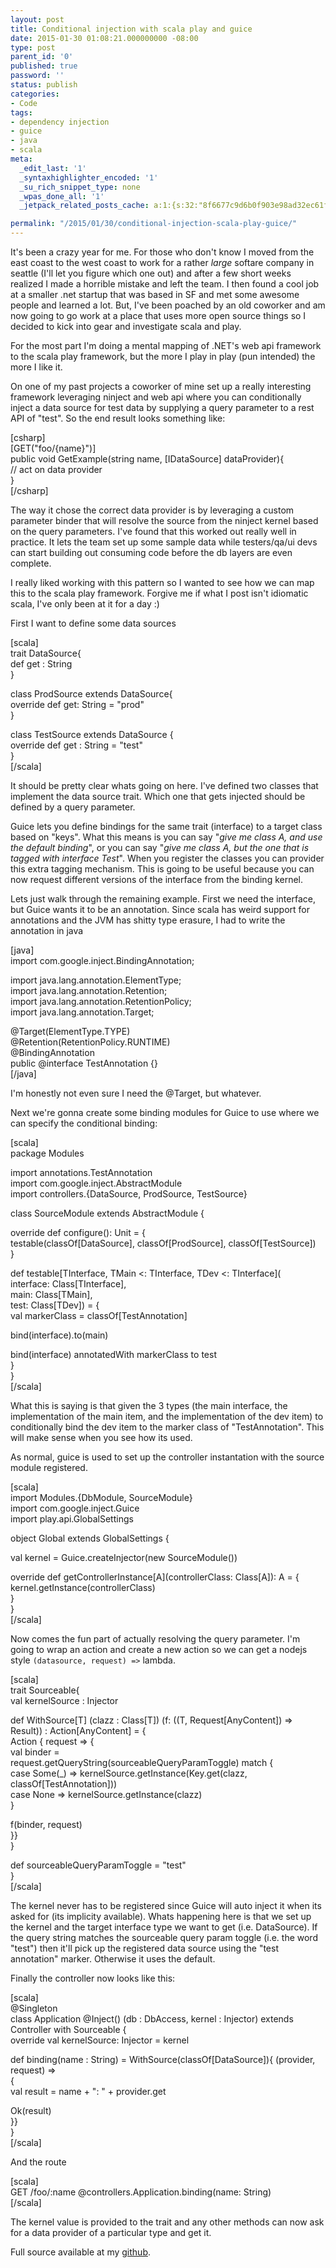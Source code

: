```yaml
---
layout: post
title: Conditional injection with scala play and guice
date: 2015-01-30 01:08:21.000000000 -08:00
type: post
parent_id: '0'
published: true
password: ''
status: publish
categories:
- Code
tags:
- dependency injection
- guice
- java
- scala
meta:
  _edit_last: '1'
  _syntaxhighlighter_encoded: '1'
  _su_rich_snippet_type: none
  _wpas_done_all: '1'
  _jetpack_related_posts_cache: a:1:{s:32:"8f6677c9d6b0f903e98ad32ec61f8deb";a:2:{s:7:"expires";i:1557884187;s:7:"payload";a:3:{i:0;a:1:{s:2:"id";i:4939;}i:1;a:1:{s:2:"id";i:4961;}i:2;a:1:{s:2:"id";i:4919;}}}}

permalink: "/2015/01/30/conditional-injection-scala-play-guice/"
---
```

It's been a crazy year for me. For those who don't know I moved from the east coast to the west coast to work for a rather _large_ softare company in seattle (I'll let you figure which one out) and after a few short weeks realized I made a horrible mistake and left the team. I then found a cool job at a smaller .net startup that was based in SF and met some awesome people and learned a lot. But, I've been poached by an old coworker and am now going to go work at a place that uses more open source things so I decided to kick into gear and investigate scala and play.

For the most part I'm doing a mental mapping of .NET's web api framework to the scala play framework, but the more I play in play (pun intended) the more I like it.

On one of my past projects a coworker of mine set up a really interesting framework leveraging ninject and web api where you can conditionally inject a data source for test data by supplying a query parameter to a rest API of "test". So the end result looks something like:

[csharp]  
[GET("foo/{name}")]  
public void GetExample(string name, [IDataSource] dataProvider){  
 // act on data provider  
}  
[/csharp]

The way it chose the correct data provider is by leveraging a custom parameter binder that will resolve the source from the ninject kernel based on the query parameters. I've found that this worked out really well in practice. It lets the team set up some sample data while testers/qa/ui devs can start building out consuming code before the db layers are even complete.

I really liked working with this pattern so I wanted to see how we can map this to the scala play framework. Forgive me if what I post isn't idiomatic scala, I've only been at it for a day :)

First I want to define some data sources

[scala]  
trait DataSource{  
 def get : String  
}

class ProdSource extends DataSource{  
 override def get: String = "prod"  
}

class TestSource extends DataSource {  
 override def get : String = "test"  
}  
[/scala]

It should be pretty clear whats going on here. I've defined two classes that implement the data source trait. Which one that gets injected should be defined by a query parameter.

Guice lets you define bindings for the same trait (interface) to a target class based on "keys". What this means is you can say "_give me class A, and use the default binding_", or you can say "_give me class A, but the one that is tagged with interface Test_". When you register the classes you can provider this extra tagging mechanism. This is going to be useful because you can now request different versions of the interface from the binding kernel.

Lets just walk through the remaining example. First we need the interface, but Guice wants it to be an annotation. Since scala has weird support for annotations and the JVM has shitty type erasure, I had to write the annotation in java

[java]  
import com.google.inject.BindingAnnotation;

import java.lang.annotation.ElementType;  
import java.lang.annotation.Retention;  
import java.lang.annotation.RetentionPolicy;  
import java.lang.annotation.Target;

@Target(ElementType.TYPE)  
@Retention(RetentionPolicy.RUNTIME)  
@BindingAnnotation  
public @interface TestAnnotation {}  
[/java]

I'm honestly not even sure I need the @Target, but whatever.

Next we're gonna create some binding modules for Guice to use where we can specify the conditional binding:

[scala]  
package Modules

import annotations.TestAnnotation  
import com.google.inject.AbstractModule  
import controllers.{DataSource, ProdSource, TestSource}

class SourceModule extends AbstractModule {

override def configure(): Unit = {  
 testable(classOf[DataSource], classOf[ProdSource], classOf[TestSource])  
 }

def testable[TInterface, TMain \<: TInterface, TDev \<: TInterface](  
 interface: Class[TInterface],  
 main: Class[TMain],  
 test: Class[TDev]) = {  
 val markerClass = classOf[TestAnnotation]

bind(interface).to(main)

bind(interface) annotatedWith markerClass to test  
 }  
}  
[/scala]

What this is saying is that given the 3 types (the main interface, the implementation of the main item, and the implementation of the dev item) to conditionally bind the dev item to the marker class of "TestAnnotation". This will make sense when you see how its used.

As normal, guice is used to set up the controller instantation with the source module registered.

[scala]  
import Modules.{DbModule, SourceModule}  
import com.google.inject.Guice  
import play.api.GlobalSettings

object Global extends GlobalSettings {

val kernel = Guice.createInjector(new SourceModule())

override def getControllerInstance[A](controllerClass: Class[A]): A = {  
 kernel.getInstance(controllerClass)  
 }  
}  
[/scala]

Now comes the fun part of actually resolving the query parameter. I'm going to wrap an action and create a new action so we can get a nodejs style `(datasource, request) =>` lambda.

[scala]  
trait Sourceable{  
 val kernelSource : Injector

def WithSource[T] (clazz : Class[T]) (f: ((T, Request[AnyContent]) =\> Result)) : Action[AnyContent] = {  
 Action { request =\> {  
 val binder =  
 request.getQueryString(sourceableQueryParamToggle) match {  
 case Some(\_) =\> kernelSource.getInstance(Key.get(clazz, classOf[TestAnnotation]))  
 case None =\> kernelSource.getInstance(clazz)  
 }

f(binder, request)  
 }}  
 }

def sourceableQueryParamToggle = "test"  
}  
[/scala]

The kernel never has to be registered since Guice will auto inject it when its asked for (its implicity available). Whats happening here is that we set up the kernel and the target interface type we want to get (i.e. DataSource). If the query string matches the sourceable query param toggle (i.e. the word "test") then it'll pick up the registered data source using the "test annotation" marker. Otherwise it uses the default.

Finally the controller now looks like this:

[scala]  
@Singleton  
class Application @Inject() (db : DbAccess, kernel : Injector) extends Controller with Sourceable {  
 override val kernelSource: Injector = kernel

def binding(name : String) = WithSource(classOf[DataSource]){ (provider, request) =\>  
 {  
 val result = name + ": " + provider.get

Ok(result)  
 }}  
}  
[/scala]

And the route

[scala]  
GET /foo/:name @controllers.Application.binding(name: String)  
[/scala]

The kernel value is provided to the trait and any other methods can now ask for a data provider of a particular type and get it.

Full source available at my [github](https://github.com/devshorts/scala-injector).

